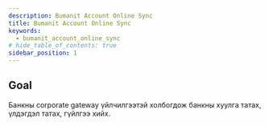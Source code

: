 ```yaml
---
description: Bumanit Account Online Sync
title: Bumanit Account Online Sync
keywords:
  - bumanit_account_online_sync
# hide_table_of_contents: true
sidebar_position: 1
---
```


## Goal

Банкны corporate gateway үйлчилгээтэй холбогдож банкны хуулга татах, үлдэгдэл татах, гүйлгээ хийх.
